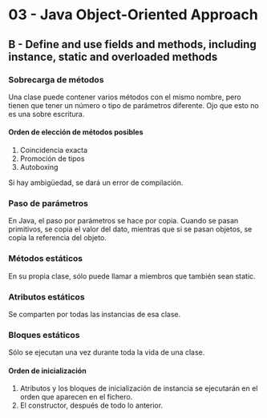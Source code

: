 # 03 - Java Object-Oriented Approach
## B - Define and use fields and methods, including instance, static and overloaded methods

### Sobrecarga de métodos
Una clase puede contener varios métodos con el mismo nombre, pero tienen que tener un número o tipo de parámetros diferente.
Ojo que esto no es una sobre escritura.

#### Orden de elección de métodos posibles
1. Coincidencia exacta
2. Promoción de tipos
3. Autoboxing

Si hay ambigüedad, se dará un error de compilación.

### Paso de parámetros
En Java, el paso por parámetros se hace por copia. Cuando se pasan primitivos, se copia el valor del dato, mientras que si se pasan
objetos, se copia la referencia del objeto.

### Métodos estáticos
En su propia clase, sólo puede llamar a miembros que también sean static.

### Atributos estáticos
Se comparten por todas las instancias de esa clase.

### Bloques estáticos
Sólo se ejecutan una vez durante toda la vida de una clase.

#### Orden de inicialización
1. Atributos y los bloques de inicialización de instancia se ejecutarán en el orden que aparecen en el fichero.
2. El constructor, después de todo lo anterior.
